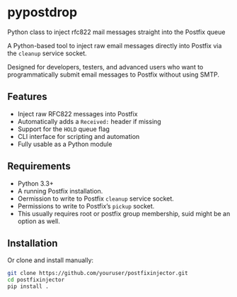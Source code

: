 # pypostdrop
Python class to inject rfc822 mail messages straight into the Postfix queue

A Python-based tool to inject raw email messages directly into Postfix via the `cleanup` service socket.

Designed for developers, testers, and advanced users who want to programmatically submit email messages to Postfix without using SMTP.

## Features

- Inject raw RFC822 messages into Postfix
- Automatically adds a `Received:` header if missing
- Support for the `HOLD` queue flag
- CLI interface for scripting and automation
- Fully usable as a Python module

## Requirements

- Python 3.3+
- A running Postfix installation.
- Oermission to write to Postfix `cleanup` service socket.
- Permissions to write to Postfix’s `pickup` socket.
- This usually requires root or postfix group membership, suid might be an option as well.

## Installation

Or clone and install manually:

```bash
git clone https://github.com/youruser/postfixinjector.git
cd postfixinjector
pip install .
```
